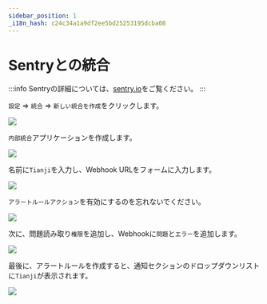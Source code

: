 ```yaml
---
sidebar_position: 1
_i18n_hash: c24c34a1a9df2ee5bd25253195dcba08
---
```

# Sentryとの統合

:::info
Sentryの詳細については、[sentry.io](https://sentry.io/)をご覧ください。
:::

`設定` => `統合` => `新しい統合を作成`をクリックします。

![](/img/docs/sentry/sentry1.png)

`内部統合`アプリケーションを作成します。

![](/img/docs/sentry/sentry2.png)

名前に`Tianji`を入力し、Webhook URLをフォームに入力します。

![](/img/docs/sentry/sentry3.png)

`アラートルールアクション`を有効にするのを忘れないでください。

![](/img/docs/sentry/sentry4.png)

次に、問題読み取り`権限`を追加し、Webhookに`問題`と`エラー`を追加します。

![](/img/docs/sentry/sentry5.png)

最後に、アラートルールを作成すると、通知セクションのドロップダウンリストに`Tianji`が表示されます。

![](/img/docs/sentry/sentry6.png)
